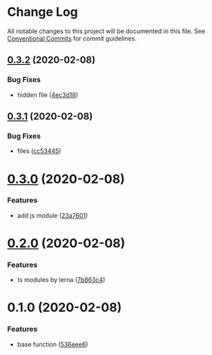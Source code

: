 # Change Log

All notable changes to this project will be documented in this file.
See [Conventional Commits](https://conventionalcommits.org) for commit guidelines.

## [0.3.2](https://github.com/echosoar/protpl/compare/v0.3.1...v0.3.2) (2020-02-08)


### Bug Fixes

* hidden file ([4ec3d18](https://github.com/echosoar/protpl/commit/4ec3d18d4c005ab2c71bf823ac1b11a0872d1a73))





## [0.3.1](https://github.com/echosoar/protpl/compare/v0.3.0...v0.3.1) (2020-02-08)


### Bug Fixes

* files ([cc53445](https://github.com/echosoar/protpl/commit/cc53445d78b9707d904806632d2c2e5307761fff))





# [0.3.0](https://github.com/echosoar/protpl/compare/v0.2.1...v0.3.0) (2020-02-08)


### Features

* add js module ([23a7601](https://github.com/echosoar/protpl/commit/23a76016a8ea3dff5f68d6e8ef7d350ea761290c))





# [0.2.0](https://github.com/echosoar/protpl/compare/v0.1.0...v0.2.0) (2020-02-08)


### Features

* ts modules by lerna ([7b863c4](https://github.com/echosoar/protpl/commit/7b863c4f81d3a34fe7b1c7fed399dd71cf878c11))





# 0.1.0 (2020-02-08)


### Features

* base function ([536eee6](https://github.com/echosoar/protpl/commit/536eee6a4b624a5779c6b98a9ecf062e83f7386b))
